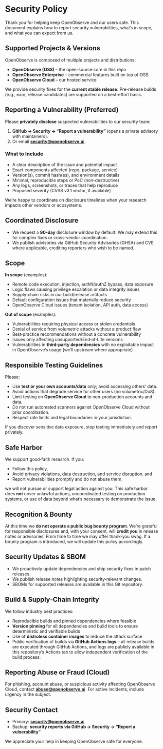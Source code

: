 # Security Policy

Thank you for helping keep OpenObserve and our users safe. This document explains how to report security vulnerabilities, what’s in scope, and what you can expect from us.

## Supported Projects & Versions

OpenObserve is composed of multiple projects and distributions:

* **OpenObserve (OSS)** – the open-source core in this repo
* **OpenObserve Enterprise** – commercial features built on top of OSS
* **OpenObserve Cloud** – our hosted service

We provide security fixes for the **current stable release**. Pre-release builds (e.g., `main`, release candidates) are supported on a best‑effort basis.

## Reporting a Vulnerability (Preferred)

Please **privately disclose** suspected vulnerabilities to our security team:

1. **GitHub → Security → “Report a vulnerability”** (opens a private advisory with maintainers).
2. Or email **[security@openobserve.ai](mailto:security@openobserve.ai)**.

### What to Include

* A clear description of the issue and potential impact
* Exact components affected (repo, package, service)
* Version(s), commit hash(es), and environment details
* Minimal, reproducible steps or PoC (non-destructive)
* Any logs, screenshots, or traces that help reproduce
* Proposed severity (CVSS v3.1 vector, if available)

We’re happy to coordinate on disclosure timelines when your research impacts other vendors or ecosystems.

## Coordinated Disclosure

* We request a **90‑day** disclosure window by default. We may extend this for complex fixes or cross‑vendor coordination.
* We publish advisories via GitHub Security Advisories (GHSA) and CVE where applicable, crediting reporters who wish to be named.

## Scope

**In scope** (examples):

* Remote code execution, injection, authN/authZ bypass, data exposure
* Logic flaws causing privilege escalation or data integrity issues
* Supply‑chain risks in our build/release artifacts
* Default configuration issues that materially reduce security
* OpenObserve Cloud issues (tenant isolation, API auth, data access)

**Out of scope** (examples):

* Vulnerabilities requiring physical access or stolen credentials
* Denial of service from volumetric attacks without a product flaw
* Best‑practice recommendations without a concrete vulnerability
* Issues only affecting unsupported/End‑of‑Life versions
* Vulnerabilities in **third‑party dependencies** with no exploitable impact in OpenObserve’s usage (we’ll upstream where appropriate)

## Responsible Testing Guidelines

Please:

* Use **test or your own accounts/data** only; avoid accessing others’ data.
* Avoid actions that degrade service for other users (no volumetric/DoS).
* Limit testing on **OpenObserve Cloud** to non-production accounts and data.
* Do not run automated scanners against OpenObserve Cloud without prior coordination.
* Respect rate limits and legal boundaries in your jurisdiction.

If you discover sensitive data exposure, stop testing immediately and report privately.

## Safe Harbor

We support good‑faith research. If you:

* Follow this policy,
* Avoid privacy violations, data destruction, and service disruption, and
* Report vulnerabilities promptly and do not abuse them,

we will not pursue or support legal action against you. This safe harbor does **not** cover unlawful actions, uncoordinated testing on production systems, or use of data beyond what’s necessary to demonstrate the issue.

## Recognition & Bounty

At this time we **do not operate a public bug bounty program**. We’re grateful for responsible disclosures and, with your consent, will **credit you** in release notes or advisories. From time to time we may offer thank‑you swag. If a bounty program is introduced, we will update this policy accordingly.

## Security Updates & SBOM

* We proactively update dependencies and ship security fixes in patch releases.
* We publish release notes highlighting security‑relevant changes.
* SBOMs for supported releases are available in this Git repository.

## Build & Supply‑Chain Integrity

We follow industry best practices:

* Reproducible builds and pinned dependencies where feasible
* **Version pinning** for all dependencies and build tools to ensure deterministic and verifiable builds
* Use of **distroless container images** to reduce the attack surface
* Public verification of builds via **GitHub Actions logs** – all release builds are executed through GitHub Actions, and logs are publicly available in this repository’s Actions tab to allow independent verification of the build process.

## Reporting Abuse or Fraud (Cloud)

For phishing, account abuse, or suspicious activity affecting OpenObserve Cloud, contact **[abuse@openobserve.ai](mailto:abuse@openobserve.ai)**. For active incidents, include urgency in the subject.

## Security Contact

* Primary: **[security@openobserve.ai](mailto:security@openobserve.ai)**
* Backup: **security reports via GitHub → Security → “Report a vulnerability”**

We appreciate your help in keeping OpenObserve safe for everyone.
